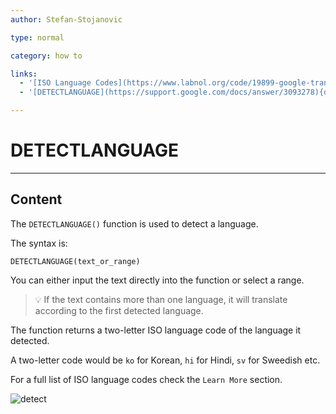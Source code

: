 ```yaml
---
author: Stefan-Stojanovic

type: normal

category: how to

links:
  - '[ISO Language Codes](https://www.labnol.org/code/19899-google-translate-languages){documentation}'
  - '[DETECTLANGUAGE](https://support.google.com/docs/answer/3093278){documentation}'

---
```


# DETECTLANGUAGE

---
## Content

The `DETECTLANGUAGE()` function is used to detect a language.

The syntax is:

```plain-text
DETECTLANGUAGE(text_or_range)
```

You can either input the text directly into the function or select a range.

> 💡 If the text contains more than one language, it will translate according to the first detected language.

The function returns a two-letter ISO language code of the language it detected.

A two-letter code would be `ko` for Korean, `hi` for Hindi, `sv` for Sweedish etc.

 For a full list of ISO language codes check the `Learn More` section.

![detect](https://img.enkipro.com/ecba3137525bf2d435692c918ec9badd.png)
